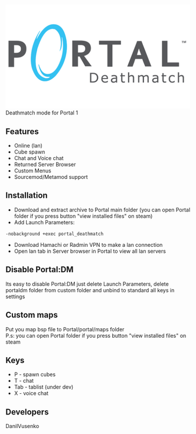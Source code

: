 <img src="img/logo.png" width="500px" aligin=center><br>
Deathmatch mode for Portal 1

## Features
- Online (lan)
- Cube spawn
- Chat and Voice chat
- Returned Server Browser
- Custom Menus
- Sourcemod/Metamod support

## Installation
- Download and extract archive to Portal main folder (you can open Portal folder if you press button "view installed files" on steam)<br>
- Add Launch Parameters:
```Command
-nobackground +exec portal_deathmatch 
```
- Download Hamachi or Radmin VPN to make a lan connection
- Open lan tab in Server browser in Portal to view all lan servers

## Disable Portal:DM
Its easy to disable Portal:DM just delete Launch Parameters, delete portaldm folder from custom folder and unbind to standard all keys in settings 

## Custom maps
Put you map bsp file to Portal/portal/maps folder <br>
P.s: you can open Portal folder if you press button "view installed files" on steam

## Keys 
- P   - spawn cubes
- T   - chat
- Tab - tablist (under dev)
- X   - voice chat

## Developers
DanilVusenko
